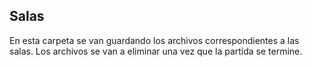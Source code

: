 ## Salas

En esta carpeta se van guardando los archivos correspondientes a las salas. Los archivos se van a eliminar una vez que la partida se termine.
